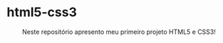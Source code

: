# html5-css3

<p align="center">Neste repositório apresento meu primeiro projeto HTML5 e CSS3!</p>

